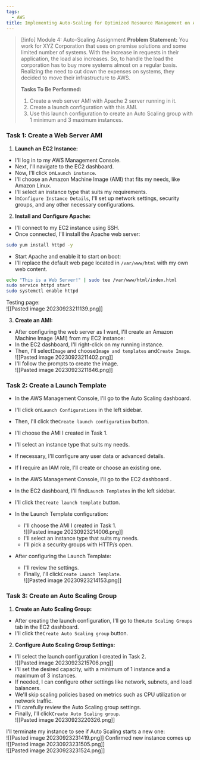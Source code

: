 ```yaml
---
tags:
  - AWS
title: Implementing Auto-Scaling for Optimized Resource Management on AWS
---
```

<!--
**Automating Scalability with AWS Auto-Scaling!** In this hands-on, I immersed myself in the dynamic world of AWS Auto-Scaling. I created a Web Server AMI, established a launch template, and configured an Auto Scaling group to ensure optimal performance and cost-efficiency. By simulating various loads, I mastered auto-scaling's power to maintain application stability and adaptability, a critical skill in today's ever-changing digital landscape.
-->
> [!info] Module 4: Auto-Scaling Assignment
> **Problem Statement:** 
> You work for XYZ Corporation that uses on premise solutions and some limited number of systems. With the increase in requests in their application, the load also increases. So, to handle the load the corporation has to buy more systems almost on a regular basis. Realizing the need to cut down the expenses on systems, they decided to move their infrastructure to AWS. 
> 
> **Tasks To Be Performed:** 
> 1. Create a web server AMI with Apache 2 server running in it. 
> 2. Create a launch configuration with this AMI. 
> 3. Use this launch configuration to create an Auto Scaling group with 1 minimum and 3 maximum instances.

### Task 1: Create a Web Server AMI

1. **Launch an EC2 Instance:**
 - I'll log in to my AWS Management Console.
 - Next, I'll navigate to the EC2 dashboard.
 - Now, I'll click on`Launch instance`.
 - I'll choose an Amazon Machine Image (AMI) that fits my needs, like Amazon Linux.
 - I'll select an instance type that suits my requirements.
 - In`Configure Instance Details`, I'll set up network settings, security groups, and any other necessary configurations.
 
 
2. **Install and Configure Apache:**
 
 - I'll connect to my EC2 instance using SSH.
 - Once connected, I'll install the Apache web server:
```bash
sudo yum install httpd -y
```

  - Start Apache and enable it to start on boot:
  - I'll replace the default web page located in `/var/www/html` with my own web content.
```bash
echo "This is a Web Server!" | sudo tee /var/www/html/index.html
sudo service httpd start
sudo systemctl enable httpd
```

Testing page:
<br>![[Pasted image 20230923211139.png]]

3. **Create an AMI:**
 - After configuring the web server as I want, I'll create an Amazon Machine Image (AMI) from my EC2 instance:
  - In the EC2 dashboard, I'll right-click on my running instance.
  - Then, I'll select`Image` and choose`Image and templates` and`Create Image`.
    <br>![[Pasted image 20230923211402.png]]
  - I'll follow the prompts to create the image.
    <br>![[Pasted image 20230923211846.png]]

### Task 2: Create a Launch Template


 - In the AWS Management Console, I'll go to the Auto Scaling dashboard.
 - I'll click on`Launch Configurations` in the left sidebar.
 - Then, I'll click the`Create launch configuration` button.
 - I'll choose the AMI I created in Task 1.
 - I'll select an instance type that suits my needs.
 - If necessary, I'll configure any user data or advanced details.
 - If I require an IAM role, I'll create or choose an existing one.

- In the AWS Management Console, I'll go to the EC2 dashboard .
- In the EC2 dashboard, I'll find`Launch Templates` in the left sidebar.
- I'll click the`Create launch template` button.
- In the Launch Template configuration:
    - I'll choose the AMI I created in Task 1.
      <br>![[Pasted image 20230923214006.png]]
    - I'll select an instance type that suits my needs.
    - I'll pick a security groups with HTTP/s open.
- After configuring the Launch Template:
    - I'll review the settings.
    - Finally, I'll click`Create Launch Template`.
      <br>![[Pasted image 20230923214153.png]]

### Task 3: Create an Auto Scaling Group

1. **Create an Auto Scaling Group:**
 - After creating the launch configuration, I'll go to the`Auto Scaling Groups` tab in the EC2 dashboard.
 - I'll click the`Create Auto Scaling group` button.
   
2. **Configure Auto Scaling Group Settings:**
 
 - I'll select the launch configuration I created in Task 2.
   <br>![[Pasted image 20230923215706.png]]
 - I'll set the desired capacity, with a minimum of 1 instance and a maximum of 3 instances.
 - If needed, I can configure other settings like network, subnets, and load balancers.
 - We'll skip scaling policies based on metrics such as CPU utilization or network traffic.
 - I'll carefully review the Auto Scaling group settings.
 - Finally, I'll click`Create Auto Scaling group`.
   <br>![[Pasted image 20230923220326.png]]

I'll terminate my instance to see if Auto Scaling starts a new one:
<br>![[Pasted image 20230923231419.png]]
Confirmed new instance comes up
<br>![[Pasted image 20230923231505.png]]
<br>![[Pasted image 20230923231524.png]]


